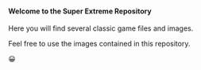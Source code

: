 #### Welcome to the Super Extreme Repository

Here you will find several classic game files and images.

Feel free to use the images contained in this repository.

😀
